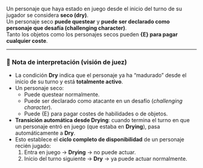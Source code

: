 Un personaje que haya estado en juego desde el inicio del turno de su jugador se considera **seco (dry)**.  
Un personaje seco **puede questear** y **puede ser declarado como personaje que desafía (challenging character)**.  
Tanto los objetos como los personajes secos pueden **{E} para pagar cualquier coste**.

---
### 🧾 **Nota de interpretación (visión de juez)**
- La condición **Dry** indica que el personaje ya ha “madurado” desde el inicio de su turno y está **totalmente activo**.
- Un personaje seco:    
    - Puede questear normalmente.        
    - Puede ser declarado como atacante en un desafío (_challenging character_).        
    - Puede {E} para pagar costes de habilidades o de objetos.        
- **Transición automática desde Drying**: cuando termina el turno en que un personaje entró en juego (que estaba en **Drying**), pasa automáticamente a **Dry**.    
- Esto establece el **ciclo completo de disponibilidad** de un personaje recién jugado:    
    1. Entra en juego → **Drying** → no puede actuar.        
    2. Inicio del turno siguiente → **Dry** → ya puede actuar normalmente.